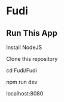 # Fudi

## Run This App
Install NodeJS

Clone this repository

cd Fudi/Fudi

npm run dev

localhost:8080
